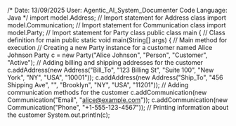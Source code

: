 /*
Date: 13/09/2025
User: Agentic_AI_System_Documenter
Code Language: Java
*/
import model.Address;  // Import statement for Address class
import model.Communication;  // Import statement for Communication class
import model.Party;  // Import statement for Party class
public class main {  // Class definition for main
    public static void main(String[] args) {  // Main method for execution
        // Creating a new Party instance for a customer named Alice Johnson
        Party c = new Party("Alice Johnson", "Person", "Customer", "Active");
        // Adding billing and shipping addresses for the customer
        c.addAddress(new Address("Bill_To", "123 Billing St", "Suite 100", "New York", "NY", "USA", "10001"));
        c.addAddress(new Address("Ship_To", "456 Shipping Ave", "", "Brooklyn", "NY", "USA", "11201"));
        // Adding communication methods for the customer
        c.addCommunication(new Communication("Email", "alice@example.com"));
        c.addCommunication(new Communication("Phone", "+1-555-123-4567"));
        // Printing information about the customer
        System.out.println(c);